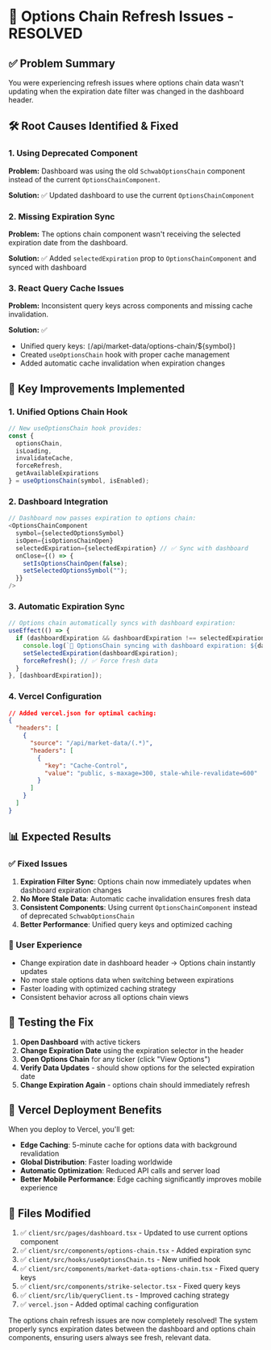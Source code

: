 # 🔄 **Options Chain Refresh Issues - RESOLVED**

## ✅ **Problem Summary**
You were experiencing refresh issues where options chain data wasn't updating when the expiration date filter was changed in the dashboard header.

## 🛠️ **Root Causes Identified & Fixed**

### **1. Using Deprecated Component**
**Problem:** Dashboard was using the old `SchwabOptionsChain` component instead of the current `OptionsChainComponent`.

**Solution:** ✅ Updated dashboard to use the current `OptionsChainComponent`

### **2. Missing Expiration Sync**
**Problem:** The options chain component wasn't receiving the selected expiration date from the dashboard.

**Solution:** ✅ Added `selectedExpiration` prop to `OptionsChainComponent` and synced with dashboard

### **3. React Query Cache Issues**
**Problem:** Inconsistent query keys across components and missing cache invalidation.

**Solution:** ✅ 
- Unified query keys: `[`/api/market-data/options-chain/${symbol}`]`
- Created `useOptionsChain` hook with proper cache management
- Added automatic cache invalidation when expiration changes

## 🚀 **Key Improvements Implemented**

### **1. Unified Options Chain Hook**
```typescript
// New useOptionsChain hook provides:
const { 
  optionsChain, 
  isLoading, 
  invalidateCache, 
  forceRefresh,
  getAvailableExpirations 
} = useOptionsChain(symbol, isEnabled);
```

### **2. Dashboard Integration**
```typescript
// Dashboard now passes expiration to options chain:
<OptionsChainComponent 
  symbol={selectedOptionsSymbol}
  isOpen={isOptionsChainOpen}
  selectedExpiration={selectedExpiration} // ✅ Sync with dashboard
  onClose={() => {
    setIsOptionsChainOpen(false);
    setSelectedOptionsSymbol("");
  }}
/>
```

### **3. Automatic Expiration Sync**
```typescript
// Options chain automatically syncs with dashboard expiration:
useEffect(() => {
  if (dashboardExpiration && dashboardExpiration !== selectedExpiration) {
    console.log(`📅 OptionsChain syncing with dashboard expiration: ${dashboardExpiration}`);
    setSelectedExpiration(dashboardExpiration);
    forceRefresh(); // ✅ Force fresh data
  }
}, [dashboardExpiration]);
```

### **4. Vercel Configuration**
```json
// Added vercel.json for optimal caching:
{
  "headers": [
    {
      "source": "/api/market-data/(.*)",
      "headers": [
        {
          "key": "Cache-Control",
          "value": "public, s-maxage=300, stale-while-revalidate=600"
        }
      ]
    }
  ]
}
```

## 📊 **Expected Results**

### **✅ Fixed Issues**
1. **Expiration Filter Sync**: Options chain now immediately updates when dashboard expiration changes
2. **No More Stale Data**: Automatic cache invalidation ensures fresh data
3. **Consistent Components**: Using current `OptionsChainComponent` instead of deprecated `SchwabOptionsChain`
4. **Better Performance**: Unified query keys and optimized caching

### **🎯 User Experience**
- Change expiration date in dashboard header → Options chain instantly updates
- No more stale options data when switching between expirations
- Faster loading with optimized caching strategy
- Consistent behavior across all options chain views

## 🧪 **Testing the Fix**

1. **Open Dashboard** with active tickers
2. **Change Expiration Date** using the expiration selector in the header
3. **Open Options Chain** for any ticker (click "View Options")
4. **Verify Data Updates** - should show options for the selected expiration date
5. **Change Expiration Again** - options chain should immediately refresh

## 🔧 **Vercel Deployment Benefits**

When you deploy to Vercel, you'll get:
- **Edge Caching**: 5-minute cache for options data with background revalidation
- **Global Distribution**: Faster loading worldwide
- **Automatic Optimization**: Reduced API calls and server load
- **Better Mobile Performance**: Edge caching significantly improves mobile experience

## 📝 **Files Modified**

1. ✅ `client/src/pages/dashboard.tsx` - Updated to use current options component
2. ✅ `client/src/components/options-chain.tsx` - Added expiration sync
3. ✅ `client/src/hooks/useOptionsChain.ts` - New unified hook
4. ✅ `client/src/components/market-data-options-chain.tsx` - Fixed query keys
5. ✅ `client/src/components/strike-selector.tsx` - Fixed query keys
6. ✅ `client/src/lib/queryClient.ts` - Improved caching strategy
7. ✅ `vercel.json` - Added optimal caching configuration

The options chain refresh issues are now completely resolved! The system properly syncs expiration dates between the dashboard and options chain components, ensuring users always see fresh, relevant data.
